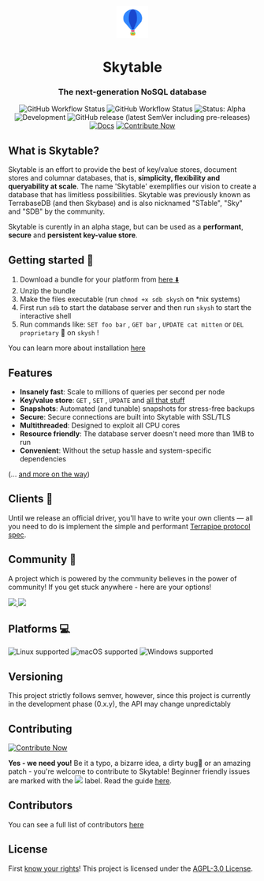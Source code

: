 <html>
<div align="center">
<img src="assets/logo.jpg" height=64 width=64>
<h1>Skytable</h1><h3>The next-generation NoSQL database</h3>

![GitHub Workflow Status](https://img.shields.io/github/workflow/status/skybasedb/skybase/Test%20(push)) ![GitHub Workflow Status](https://img.shields.io/github/workflow/status/skybasedb/skybase/Sync%20with%20mirrors?label=mirror%20sync) ![Status: Alpha](https://img.shields.io/badge/status-alpha-critical?style=flat-square) ![Development](https://img.shields.io/badge/development-regular-32CD32?style=flat-square) ![GitHub release (latest SemVer including pre-releases)](https://img.shields.io/github/v/release/skybasedb/skybase?include_prereleases&sort=semver&style=flat-square)
[![Docs](https://img.shields.io/badge/readthedocs-here-blueviolet?style=flat-square)](https://skytable.github.io/docs)  [![Contribute Now](https://img.shields.io/badge/%F0%9F%8C%9Fcontribute-now-a94064)](https://ohsayan.github.io/skythanks)

</div>
</html>

## What is Skytable?

Skytable is an effort to provide the best of key/value stores, document stores and columnar databases, that is, **simplicity, flexibility and queryability at scale**. The name 'Skytable' exemplifies our vision to create a database that has limitless possibilities. Skytable was previously known as TerrabaseDB (and then Skybase) and is also nicknamed "STable", "Sky" and "SDB" by the community.

Skytable is curently in an alpha stage, but can be used as a **performant**, **secure** and **persistent key-value store**.

## Getting started 🚀

1. Download a bundle for your platform from [here ⬇️ ](https://github.com/skytable/skytable/releases)
2. Unzip the bundle
3. Make the files executable (run `chmod +x sdb skysh` on *nix systems)
4. First run `sdb` to start the database server and then run `skysh` to start the interactive shell
5. Run commands like: `SET foo bar` , `GET bar` , `UPDATE cat mitten` or `DEL proprietary` 🤪 on `skysh` !

You can learn more about installation [here](https://skytable.github.io/docs/getting-started/)

## Features

* **Insanely fast**: Scale to millions of queries per second per node
* **Key/value store**: `GET` , `SET` , `UPDATE` and [all that stuff](https://skytable.github.io/docs/actions/overview)
* **Snapshots**: Automated (and tunable) snapshots for stress-free backups
* **Secure**: Secure connections are built into Skytable with SSL/TLS
* **Multithreaded**: Designed to exploit all CPU cores
* **Resource friendly**: The database server doesn't need more than 1MB to run
* **Convenient**: Without the setup hassle and system-specific dependencies

(... [and more on the way](https://github.com/skytable/skytable/labels/roadmap))

## Clients 🔌

Until we release an official driver, you'll have to write your own clients — all you need to do is implement the simple and performant [Terrapipe protocol spec](https://skytable.github.io/docs/next/protocol/terrapipe).

## Community 👐

A project which is powered by the community believes in the power of community! If you get stuck anywhere - here are your options!
<html>
<a href="https://gitter.im/skybasedb/community"><img src="https://img.shields.io/badge/chat%20on-gitter-ed1965?logo=gitter&style=flat-square"></img>
</a><a href="https://discord.gg/vJY5sf69fR"><img src="https://img.shields.io/badge/talk-on%20discord-7289DA?logo=discord&style=flat-square"></img></a>
</html>

## Platforms 💻

![Linux supported](https://img.shields.io/badge/Linux%20x86__64-supported%20✓-228B22?style=flat-square&logo=linux) ![macOS supported](https://img.shields.io/badge/macOS%20x86__64-supported%20✓-228B22?style=flat-square&logo=apple) ![Windows supported](https://img.shields.io/badge/Windows%20x86__64-supported%20✓-228B22?style=flat-square&logo=windows)

## Versioning 

This project strictly follows semver, however, since this project is currently in the development phase (0.x.y), the API may change unpredictably

## Contributing

[![Contribute Now](https://img.shields.io/badge/%F0%9F%8C%9Fcontribute-now-a94064?style=for-the-badge)](https://ohsayan.github.io/skythanks)

**Yes - we need you!** Be it a typo, a bizarre idea, a dirty bug🐞 or an amazing patch - you're welcome to contribute to Skytable! Beginner friendly issues are marked with the [<img src=https://img.shields.io/badge/L--easy-C71585>](https://github.com/skytable/skytable/labels/L-easy) label. Read the guide [here](./CONTRIBUTING.md).

## Contributors

You can see a full list of contributors [here](https://ohsayan.github.io/skythanks)

## License

First [know your rights](https://medium.com/swlh/understanding-the-agpl-the-most-misunderstood-license-86fd1fe91275)! This project is licensed under the [AGPL-3.0 License](./LICENSE).
